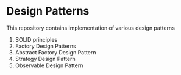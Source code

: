 # Design Patterns

This repository contains implementation of various design patterns

1. SOLID principles
2. Factory Design Patterns
3. Abstract Factory Design Pattern
4. Strategy Design Pattern
5. Observable Design Pattern
